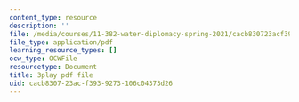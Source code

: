 ```yaml
---
content_type: resource
description: ''
file: /media/courses/11-382-water-diplomacy-spring-2021/cacb830723acf3939273106c04373d26_KmoodT_3XPQ.pdf
file_type: application/pdf
learning_resource_types: []
ocw_type: OCWFile
resourcetype: Document
title: 3play pdf file
uid: cacb8307-23ac-f393-9273-106c04373d26
---
```

